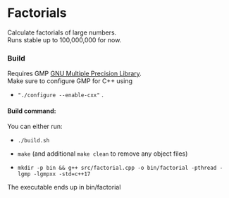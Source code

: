 # Factorials
Calculate factorials of large numbers.  
Runs stable up to 100,000,000 for now.


### Build 
Requires GMP [GNU Multiple Precision Library](https://gmplib.org/ "GMP Homepage").  
Make sure to configure GMP for C++ using 
- ```"./configure --enable-cxx"```
.

#### Build command:

You can either run:

- ```./build.sh```

- ```make``` (and additional ```make clean``` to remove any object files)

- ```mkdir -p bin && g++ src/factorial.cpp -o bin/factorial -pthread -lgmp -lgmpxx -std=c++17```

The executable ends up in bin/factorial
